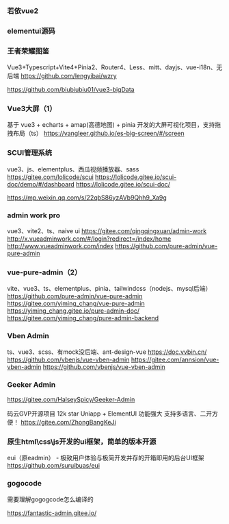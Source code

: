 ### 若依vue2


### elementui源码


### 王者荣耀图鉴
Vue3+Typescript+Vite4+Pinia2、Router4、Less、mitt、dayjs、vue-i18n、无后端
https://github.com/lengyibai/wzry

https://github.com/biubiubiu01/vue3-bigData

### Vue3大屏（1）
基于 vue3 + echarts + amap(高德地图) + pinia 开发的大屏可视化项目，支持拖拽布局（ts）
https://vangleer.github.io/es-big-screen/#/screen

### SCUI管理系统
vue3、js、elementplus、西瓜视频播放器、sass
https://gitee.com/lolicode/scui
https://lolicode.gitee.io/scui-doc/demo/#/dashboard
https://lolicode.gitee.io/scui-doc/



https://mp.weixin.qq.com/s/22qbS86yzAVb9Qhh9_Xa9g



### admin work pro
vue3、vite2、ts、naive ui
https://gitee.com/qingqingxuan/admin-work
http://x.vueadminwork.com/#/login?redirect=/index/home
http://www.vueadminwork.com/index
https://github.com/pure-admin/vue-pure-admin


### vue-pure-admin（2）
vite、vue3、ts、elementplus、pinia、tailwindcss（nodejs、mysql后端）
https://github.com/pure-admin/vue-pure-admin
https://gitee.com/yiming_chang/vue-pure-admin
https://yiming_chang.gitee.io/pure-admin-doc/
https://gitee.com/yiming_chang/pure-admin-backend



### Vben Admin
ts、vue3、scss、有mock没后端、ant-design-vue
https://doc.vvbin.cn/
https://github.com/vbenjs/vue-vben-admin
https://gitee.com/annsion/vue-vben-admin
https://github.com/vbenjs/vue-vben-admin


### Geeker Admin
https://gitee.com/HalseySpicy/Geeker-Admin


码云GVP开源项目 12k star Uniapp + ElementUI 功能强大 支持多语言、二开方便！
https://gitee.com/ZhongBangKeJi

### 原生html\css\js开发的ui框架，简单的版本开源
eui（原eadmin） - 极致用户体验与极简开发并存的开箱即用的后台UI框架
https://github.com/suruibuas/eui

### gogocode
需要理解gogogcode怎么编译的

https://fantastic-admin.gitee.io/